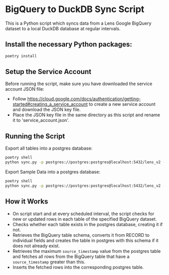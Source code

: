# BigQuery to DuckDB Sync Script

This is a Python script which syncs data from a Lens Google BigQuery dataset to a local DuckDB database at regular intervals.

## Install the necessary Python packages:

```sh
poetry install
```

## Setup the Service Account

Before running the script, make sure you have downloaded the service account JSON file:

- Follow https://cloud.google.com/docs/authentication/getting-started#creating_a_service_account to create a new service account and download the JSON key file.
- Place the JSON key file in the same directory as this script and rename it to 'service_account.json'.

## Running the Script

Export all tables into a postgres database:

```sh
poetry shell
python sync.py -p postgres://postgres:postgres@localhost:5432/lens_v2 -c 10
```

Export Sample Data into a postgres database:

```sh
poetry shell
python sync.py -p postgres://postgres:postgres@localhost:5432/lens_v2 -s 1000 -c 10
```

## How it Works

- On script start and at every scheduled interval, the script checks for new or updated rows in each table of the specified BigQuery dataset.
- Checks whether each table exists in the postgres database, creating it if not.
- Retrieves the BigQuery table schema, converts it from RECORD to individual fields and creates the table in postgres with this schema if it does not already exist.
- Retrieves the maximum `source_timestamp` value from the postgres table and fetches all rows from the BigQuery table that have a `source_timestamp` greater than this.
- Inserts the fetched rows into the corresponding postgres table.
